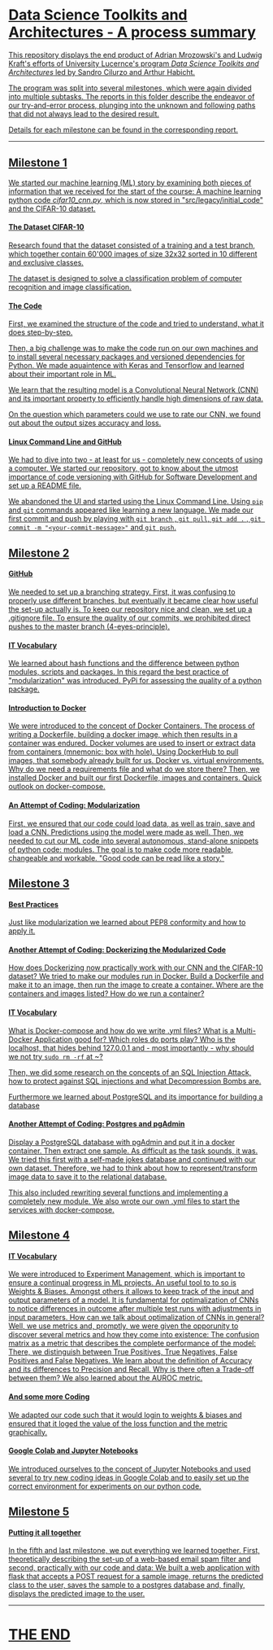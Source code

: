 ﻿# <u> Data Science Toolkits and Architectures - A process summary

This repository displays the end product of Adrian Mrozowski's and Ludwig Kraft's efforts of  University Lucernce's program *Data Science Toolkits and Architectures* led by Sandro Cilurzo and Arthur Habicht. 

The program was split into several milestones, which were again divided into multiple subtasks.
The reports in this folder describe the endeavor of our try-and-error process, plunging into the unknown and following paths that did not always lead to the desired result.

Details for each milestone can be found in the corresponding report.

____


## Milestone 1 
We started our machine learning (ML) story by examining both pieces of information that we received for the start of the course: A machine learning python code *cifar10_cnn.py*, which is now stored in "src/legacy/initial_code" and the  [CIFAR-10](https://www.cs.toronto.edu/~kriz/cifar.html) dataset. 

#### <u>The Dataset CIFAR-10</u>
Research found that the dataset consisted of a training and a test branch, which together contain 60'000 images of size 32x32 sorted in 10 different and exclusive classes.

The dataset is designed to solve a classification problem of computer recognition and image classification. 

#### <u>The Code</u>
First, we examined the structure of the code and tried to understand, what it does step-by-step.

Then, a big challenge was to make the code run on our own machines and to install several necessary packages and versioned dependencies for Python. We made aquaintence with Keras and Tensorflow and learned about their important role in ML.

We learn that the resulting model is a Convolutional Neural Network (CNN) and its important property to efficiently handle high dimensions of raw data. 

On the question which parameters could we use to rate our CNN, we found out about the output sizes accuracy and loss.


#### <u>Linux Command Line and GitHub</u>
We had to dive into two - at least for us - completely new concepts of using a computer. 
We started our repository, got to know about the utmost importance of code versioning with GitHub for Software Development and set up a README file. 

We abandoned the UI and started using the Linux Command Line. Using ``pip`` and ``git`` commands appeared like learning a new language. We made our first commit and push by playing with ``git branch`` , ``git pull``, ``git add .`` , ``git commit -m "<your-commit-message>"`` and  ``git push``.



## Milestone 2

#### <u>GitHub</u>
We needed to set up a branching strategy. First, it was confusing to properly use different branches, but eventually it became clear how useful the set-up actually is. To keep our repository nice and clean, we set up a .gitignore file. To ensure the quality of our commits, we prohibited direct pushes to the master branch (4-eyes-principle).

#### <u>IT Vocabulary </u>
We learned about hash functions and the difference between python modules, scripts and packages. In this regard the best practice of "modularization" was introduced. PyPi for assessing the quality of a python package.

#### <u>Introduction to Docker </u>
We were introduced to the concept of Docker Containers. The process of writing a Dockerfile, building a docker image, which then results in a container was endured. Docker volumes are used to insert or extract data from containers (mnemonic: box with hole). Using DockerHub to pull images, that somebody already built for us. Docker vs. virtual environments. Why do we need a requirements file and what do we store there?
Then, we installed Docker and built our first Dockerfile, images and containers. Quick outlook on docker-compose.

#### <u>An Attempt of Coding: Modularization </u>
First, we ensured that our code could load data, as well as train, save and load a CNN. Predictions using the model were made as well. Then, we needed to cut our ML code into several autonomous, stand-alone snippets of python code: modules.
The goal is to make code more readable, changeable and workable. "Good code can be read like a story."


## Milestone 3

#### <u>Best Practices </u>
Just like modularization we learned about PEP8 conformity and how to apply it.

#### <u>Another Attempt of Coding: Dockerizing the Modularized Code </u>

How does Dockerizing now practically work with our CNN and the CIFAR-10 dataset? We tried to make our modules run in Docker. Build a Dockerfile and make it to an image, then run the image to create a container. Where are the containers and images listed? How do we run a container?

#### <u>IT Vocabulary </u>
What is Docker-compose and how do we write .yml files? What is a Multi-Docker Application good for? Which roles do ports play? Who is the localhost, that hides behind 127.0.0.1 and - most importantly - why should we not try ``sudo rm -rf`` at ~?

Then, we did some research on the concepts of an SQL Injection Attack, how to protect against SQL injections and what Decompression Bombs are.

Furthermore we learned about PostgreSQL and its importance for building a database


#### <u>Another Attempt of Coding: Postgres and pgAdmin</u>

Display a PostgreSQL database with pgAdmin and put it in a docker container. Then extract one sample. As difficult as the task sounds, it was.
We tried this first with a self-made jokes database and continued with our own dataset. Therefore, we had to think about how to represent/transform image data to save it to the relational database.

This also included rewriting several functions and implementing a completely new module. We also wrote our own .yml files to start the services with docker-compose.



## Milestone 4

#### <u>IT Vocabulary</u>
We were introduced to Experiment Management, which is important to ensure a continual progress in ML projects. An useful tool to to so is Weights & Biases. Amongst others it allows to keep track of the input and output parameters of a model. It is fundamental for optimalization of CNNs to notice differences in outcome after multiple test runs with adjustments in input parameters. How can we talk about optimalization of CNNs in general? Well, we use metrics and, promptly, we were given the opporunity to discover several metrics and how they come into existence: 
The confusion matrix as a metric that describes the complete performance of the model: There, we distinguish between True Positives, True Negatives, False Positives and False Negatives.
We learn about the definition of Accuracy and its differences to Precision and Recall. Why is there often a Trade-off between them? We also learned about the AUROC metric.

#### <u>And some more Coding</u>
We adapted our code such that it would login to weights & biases and ensured that it loged the value of the loss function and the metric graphically.

#### <u>Google Colab and Jupyter Notebooks</u>
We introduced ourselves to the concept of Jupyter Notebooks and used several to try new coding ideas in Google Colab and to easily set up the correct environment for experiments on our python code.


## Milestone 5

#### <u>Putting it all together</u>

In the fifth and last milestone, we put everything we learned together. First, theoretically describing the set-up of a web-based email spam filter and second, practically with our code and data: We built a web application with flask that accepts a POST request for a sample image, returns the predicted class to the user, saves the sample to a postgres database and, finally, displays the predicted image to the user. 


-----
# THE END 






